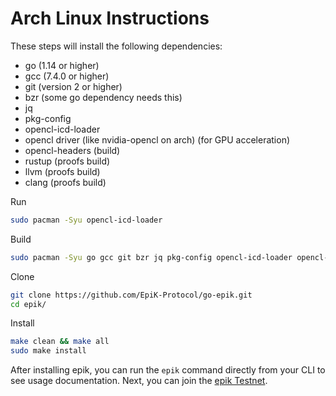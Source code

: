 # Arch Linux Instructions

These steps will install the following dependencies:

- go (1.14 or higher)
- gcc (7.4.0 or higher)
- git (version 2 or higher)
- bzr (some go dependency needs this)
- jq
- pkg-config
- opencl-icd-loader
- opencl driver (like nvidia-opencl on arch) (for GPU acceleration)
- opencl-headers (build)
- rustup (proofs build)
- llvm (proofs build)
- clang (proofs build)

Run

```sh
sudo pacman -Syu opencl-icd-loader
```

Build

```sh
sudo pacman -Syu go gcc git bzr jq pkg-config opencl-icd-loader opencl-headers
```

Clone

```sh
git clone https://github.com/EpiK-Protocol/go-epik.git
cd epik/
```

Install

```sh
make clean && make all
sudo make install
```

After installing epik, you can run the `epik` command directly from your CLI to see usage documentation. Next, you can join the [epik Testnet](https://docs.lotu.sh/en+join-testnet).

